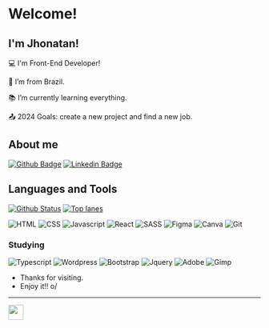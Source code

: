 # Welcome!

 

## I'm Jhonatan!

 

:computer: I'm Front-End Developer!

:house_with_garden: I’m from Brazil.

:books: I’m currently learning everything.

:outbox_tray: 2024 Goals: create a new project and find a new job.

 

## About me

[![Github Badge](https://img.shields.io/badge/-Github-000?style=for-the-badge&logo=Github&logoColor=white&link=https://github.com/Jhonatan-777)](https://github.com/Jhonatan-777)
[![Linkedin Badge](https://img.shields.io/badge/LinkedIn-0077B5?style=for-the-badge&logo=linkedin&logoColor=white&link=https://github.com/Jhonatan-777)](https://www.linkedin.com/in/jhow777/)






## Languages and Tools
[![Github Status](https://github-readme-stats.vercel.app/api?username=Jhonatan-777&show_icons=true&theme=default#gh-light-mode-only&line_height=27)](https://github.com/Jhonatan-777)
[![Top lanes](https://github-readme-stats.vercel.app/api/top-langs/?username=Jhonatan-777&theme=default#gh-light-mode-only&hide_langs_below=1)](https://github.com/Jhonatan-777)


![HTML](https://img.shields.io/badge/HTML5-E34F26?style=for-the-badge&logo=html5&logoColor=white)
![CSS](https://img.shields.io/badge/CSS3-1572B6?style=for-the-badge&logo=css3&logoColor=white)
![Javascript](https://img.shields.io/badge/JavaScript-323330?style=for-the-badge&logo=javascript&logoColor=F7DF1E)
![React](https://img.shields.io/badge/React-20232A?style=for-the-badge&logo=react&logoColor=61DAFB)
![SASS](https://img.shields.io/badge/Sass-CC6699?style=for-the-badge&logo=sass&logoColor=white)
![Figma](https://img.shields.io/badge/Figma-F24E1E?style=for-the-badge&logo=figma&logoColor=white)
![Canva](https://img.shields.io/badge/Canva-%2300C4CC.svg?&style=for-the-badge&logo=Canva&logoColor=white)
![Git](https://img.shields.io/badge/GIT-E44C30?style=for-the-badge&logo=git&logoColor=white)

### Studying

![Typescript](https://img.shields.io/badge/TypeScript-007ACC?style=for-the-badge&logo=typescript&logoColor=white)
![Wordpress](https://img.shields.io/badge/Wordpress-21759B?style=for-the-badge&logo=wordpress&logoColor=white)
![Bootstrap](https://img.shields.io/badge/Bootstrap-563D7C?style=for-the-badge&logo=bootstrap&logoColor=white)
![Jquery](https://img.shields.io/badge/jQuery-0769AD?style=for-the-badge&logo=jquery&logoColor=white)
![Adobe](https://img.shields.io/badge/Adobe%20XD-470137?style=for-the-badge&logo=Adobe%20XD&logoColor=#FF61F6)
![Gimp](https://img.shields.io/badge/gimp-5C5543?style=for-the-badge&logo=gimp&logoColor=white)



- Thanks for visiting.
- Enjoy it!! o/

---

<img src=https://github.com/TheDudeThatCode/TheDudeThatCode/blob/master/Assets/Earth.gif width="30">
